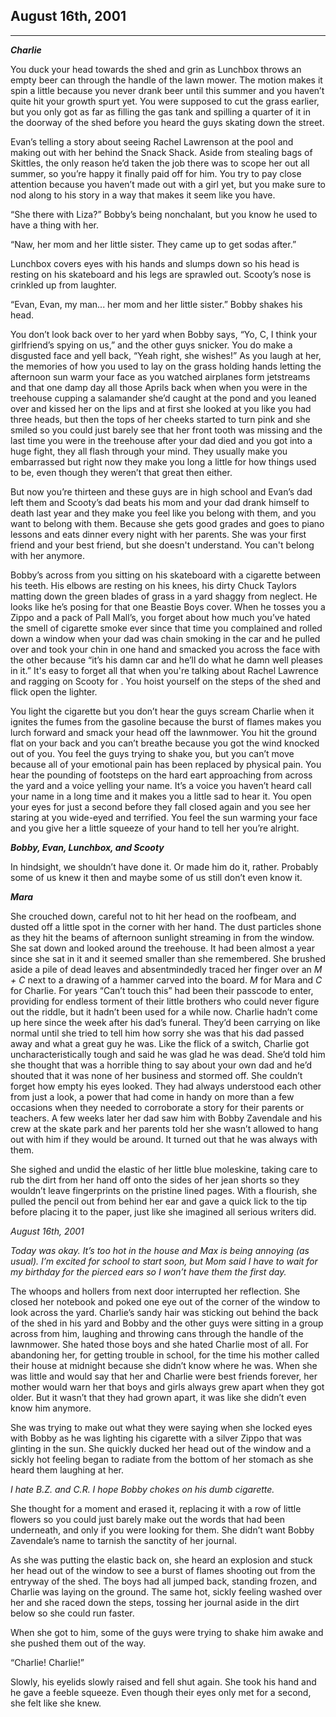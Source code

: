 ## August 16th, 2001

***

***Charlie***

You duck your head towards the shed and grin as Lunchbox throws an empty beer can through the handle of the lawn mower. The motion makes it spin a little because you never drank beer until this summer and you haven’t quite hit your growth spurt yet. You were supposed to cut the grass earlier, but you only got as far as filling the gas tank and spilling a quarter of it in the doorway of the shed before you heard the guys skating down the street.

Evan’s telling a story about seeing Rachel Lawrenson at the pool and making out with her behind the Snack Shack. Aside from stealing bags of Skittles, the only reason he’d taken the job there was to scope her out all summer, so you’re happy it finally paid off for him. You try to pay close attention because you haven’t made out with a girl yet, but you make sure to nod along to his story in a way that makes it seem like you have.

“She there with Liza?” Bobby’s being nonchalant, but you know he used to have a thing with her.

“Naw, her mom and her little sister. They came up to get sodas after.”

Lunchbox covers eyes with his hands and slumps down so his head is resting on his skateboard and his legs are sprawled out. Scooty’s nose is crinkled up from laughter.

“Evan, Evan, my man... her mom and her little sister.” Bobby shakes his head.

You don’t look back over to her yard when Bobby says, “Yo, C, I think your girlfriend’s spying on us,” and the other guys snicker. You do make a disgusted face and yell back, “Yeah right, she wishes!” As you laugh at her, the memories of how you used to lay on the grass holding hands letting the afternoon sun warm your face as you watched airplanes form jetstreams and that one damp day all those Aprils back when when you were in the treehouse cupping a salamander she’d caught at the pond and you leaned over and kissed her on the lips and at first she looked at you like you had three heads, but then the tops of her cheeks started to turn pink and she smiled so you could just barely see that her front tooth was missing and the last time you were in the treehouse after your dad died and you got into a huge fight, they all flash through your mind. They usually make you embarrassed but right now they make you long a little for how things used to be, even though they weren’t that great then either. 

But now you’re thirteen and these guys are in high school and Evan’s dad left them and Scooty’s dad beats his mom and your dad drank himself to death last year and they make you feel like you belong with them, and you want to belong with them. Because she gets good grades and goes to piano lessons and eats dinner every night with her parents. She was your first friend and your best friend, but she doesn't understand. You can't belong with her anymore. 

Bobby’s across from you sitting on his skateboard with a cigarette between his teeth. His elbows are resting on his knees, his dirty Chuck Taylors matting down the green blades of grass in a yard shaggy from neglect. He looks like he’s posing for that one Beastie Boys cover. When he tosses you a Zippo and a pack of Pall Mall’s, you forget about how much you’ve hated the smell of cigarette smoke ever since that time you complained and rolled down a window when your dad was chain smoking in the car and he pulled over and took your chin in one hand and smacked you across the face with the other because “it’s his damn car and he’ll do what he damn well pleases in it.” It's easy to forget all that when you're talking about Rachel Lawrence and ragging on Scooty for . You hoist yourself on the steps of the shed and flick open the lighter. 

You light the cigarette but you don’t hear the guys scream Charlie when it ignites the fumes from the gasoline because the burst of flames makes you lurch forward and smack your head off the lawnmower. You hit the ground flat on your back and you can’t breathe because you got the wind knocked out of you. You feel the guys trying to shake you, but you can’t move because all of your emotional pain has been replaced by physical pain. You hear the pounding of footsteps on the hard eart approaching from across the yard and a voice yelling your name. It’s a voice you haven’t heard call your name in a long time and it makes you a little sad to hear it. You open your eyes for just a second before they fall closed again and you see her staring at you wide-eyed and terrified. You feel the sun warming your face and you give her a little squeeze of your hand to tell her you’re alright.


***Bobby, Evan, Lunchbox, and Scooty*** 

In hindsight, we shouldn’t have done it. Or made him do it, rather. Probably some of us knew it then and maybe some of us still don’t even know it.

***Mara***

She crouched down, careful not to hit her head on the roofbeam, and dusted off a little spot in the corner with her hand. The dust particles shone as they hit the beams of afternoon sunlight streaming in from the window. She sat down and looked around the treehouse. It had been almost a year since she sat in it and it seemed smaller than she remembered. She brushed aside a pile of dead leaves and absentmindedly traced her finger over an *M + C* next to a drawing of a hammer carved into the board. *M* for Mara and *C* for Charlie. For years “Can’t touch this” had been their passcode to enter, providing for endless torment of their little brothers who could never figure out the riddle, but it hadn’t been used for a while now. Charlie hadn’t come up here since the week after his dad’s funeral. They’d been carrying on like normal until she tried to tell him how sorry she was that his dad passed away and what a great guy he was. Like the flick of a switch, Charlie got uncharacteristically tough and said he was glad he was dead. She’d told him she thought that was a horrible thing to say about your own dad and he’d shouted that it was none of her business and stormed off. She couldn’t forget how empty his eyes looked. They had always understood each other from just a look, a power that had come in handy on more than a few occasions when they needed to corroborate a story for their parents or teachers. A few weeks later her dad saw him with Bobby Zavendale and his crew at the skate park and her parents told her she wasn’t allowed to hang out with him if they would be around. It turned out that he was always with them.

She sighed and undid the elastic of her little blue moleskine, taking care to rub the dirt from her hand off onto the sides of her jean shorts so they wouldn’t leave fingerprints on the pristine lined pages. With a flourish, she pulled the pencil out from behind her ear and gave a quick lick to the tip before placing it to the paper, just like she imagined all serious writers did.

*August 16th, 2001*

*Today was okay. It’s too hot in the house and Max is being annoying (as usual). I’m excited for school to start soon, but Mom said I have to wait for my birthday for the pierced ears so I won’t have them the first day.* 

The whoops and hollers from next door interrupted her reflection. She closed her notebook and poked one eye out of the corner of the window to look across the yard. Charlie’s sandy hair was sticking out behind the back of the shed in his yard and Bobby and the other guys were sitting in a group across from him, laughing and throwing cans through the handle of the lawnmower. She hated those boys and she hated Charlie most of all. For abandoning her, for getting trouble in school, for the time his mother called their house at midnight because she didn’t know where he was. When she was little and would say that her and Charlie were best friends forever, her mother would warn her that boys and girls always grew apart when they got older. But it wasn’t that they had grown apart, it was like she didn’t even know him anymore.   

She was trying to make out what they were saying when she locked eyes with Bobby as he was lighting his cigarette with a silver Zippo that was glinting in the sun. She quickly ducked her head out of the window and a sickly hot feeling began to radiate from the bottom of her stomach as she heard them laughing at her.

*I hate B.Z. and C.R. I hope Bobby chokes on his dumb cigarette.* 

She thought for a moment and erased it, replacing it with a row of little flowers so you could just barely make out the words that had been underneath, and only if you were looking for them. She didn’t want Bobby Zavendale’s name to tarnish the sanctity of her journal.

As she was putting the elastic back on, she heard an explosion and stuck her head out of the window to see a burst of flames shooting out from the entryway of the shed. The boys had all jumped back, standing frozen, and Charlie was laying on the ground. The same hot, sickly feeling washed over her and she raced down the steps, tossing her journal aside in the dirt below so she could run faster.

When she got to him, some of the guys were trying to shake him awake and she pushed them out of the way.

“Charlie! Charlie!”

Slowly, his eyelids slowly raised and fell shut again. She took his hand and he gave a feeble squeeze. Even though their eyes only met for a second, she felt like she knew. 
